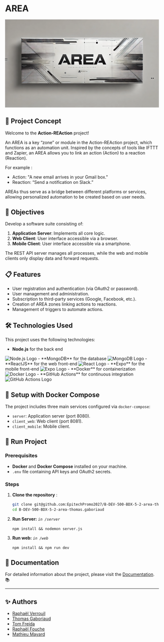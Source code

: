 # AREA

![AREA Banner](doc/assets/AREA.webp)

##  📂 Project Concept

Welcome to the **Action-REAction** project!

An AREA is a key “zone” or module in the Action-REAction project, which functions as an automation unit. Inspired by the concepts of tools like IFTTT and Zapier, an AREA allows you to link an action (Action) to a reaction (Reaction).

For example :

- Action: "A new email arrives in your Gmail box."
- Reaction: “Send a notification on Slack.”

AREAs thus serve as a bridge between different platforms or services, allowing personalized automation to be created based on user needs.


## 🎯 Objectives

Develop a software suite consisting of:

1. **Application Server**: Implements all core logic.
2. **Web Client**: User interface accessible via a browser.
3. **Mobile Client**: User interface accessible via a smartphone.

The REST API server manages all processes, while the web and mobile clients only display data and forward requests.


## 📋 Features

- User registration and authentication (via OAuth2 or password).
- User management and administration.
- Subscription to third-party services (Google, Facebook, etc.).
- Creation of AREA zones linking actions to reactions.
- Management of triggers to automate actions.

## 🛠️ Technologies Used

This project uses the following technologies:

- **Node.js** for the back end 
<img alt="Node.js Logo" src="https://img.shields.io/badge/Node.js-339933?logo=node.js&amp;logoColor=white">
- **MongoDB** for the database 
<img alt="MongoDB Logo" src="https://img.shields.io/badge/MongoDB-47A248?logo=mongodb&amp;logoColor=white">
- **ReactJS** for the web front-end 
<img alt="React Logo" src="https://img.shields.io/badge/ReactJS-61DAFB?logo=react&amp;logoColor=white">
- **Expo** for the mobile front-end 
<img alt="Expo Logo" src="https://img.shields.io/badge/Expo-000020?logo=expo&amp;logoColor=white">
- **Docker** for containerization 
<img alt="Docker Logo" src="https://img.shields.io/badge/Docker-2496ED?logo=docker&amp;logoColor=white">
- **GitHub Actions** for continuous integration 
<img alt="GitHub Actions Logo" src="https://img.shields.io/badge/GitHub_Actions-2088FF?logo=github-actions&amp;logoColor=white">

## 🐳️ Setup with Docker Compose

The project includes three main services configured via `docker-compose`:

- `server`: Application server (port 8080).
- `client_web`: Web client (port 8081).
- `client_mobile`: Mobile client.

## 🚀 Run Project

### Prerequisites
- **Docker** and **Docker Compose** installed on your machine.
- `.env` file containing API keys and OAuth2 secrets.

### Steps

1. **Clone the repository** :
   ```bash
   git clone git@github.com:EpitechPromo2027/B-DEV-500-BDX-5-2-area-thomas.gaboriaud.git
   cd B-DEV-500-BDX-5-2-area-thomas.gaboriaud

2. **Run Server:** *```in /server```*

    ```npm install && nodemon server.js```

3. **Run web:** *```in /web```*

    ```npm install && npm run dev```

## 📖 Documentation

For detailed information about the project, please visit the [Documentation](docs/). 📚

---

## ✨ Authors

- [Raphaël Verrouil](https://github.com/raphvrl)
- [Thomas Gaboriaud](https://github.com/ThomasGaboriaud)
- [Tom Freida](https://github.com/TomFrda)
- [Raphaël Fouche](https://github.com/Raphael331100)
- [Mathieu Mayard](https://github.com/Mathieu17M)
